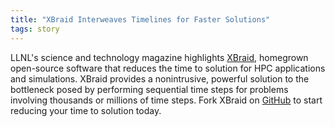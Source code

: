 ```yaml
---
title: "XBraid Interweaves Timelines for Faster Solutions"
tags: story
---
```


LLNL's science and technology magazine highlights [XBraid](https://str.llnl.gov/2018-07/falgout), homegrown open-source software that reduces the time to solution for HPC applications and simulations. XBraid provides a nonintrusive, powerful solution to the bottleneck posed by performing sequential time steps for problems involving thousands or millions of time steps. Fork XBraid on [GitHub](https://github.com/XBraid/xbraid) to start reducing your time to solution today.
